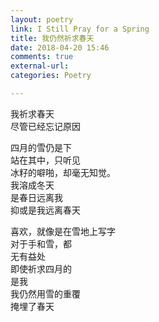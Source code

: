 ```yaml
---
layout: poetry
link: I Still Pray for a Spring
title: 我仍然祈求春天
date: 2018-04-20 15:46
comments: true
external-url:
categories: Poetry

---
```

我祈求春天<br>
尽管已经忘记原因<br>

四月的雪仍是下<br>
站在其中，只听见<br>
冰籽的噼啪，却毫无知觉。<br>
我溶成冬天<br>
是春日远离我<br>
抑或是我远离春天<br>

喜欢，就像是在雪地上写字<br>
对于手和雪，都<br>
无有益处<br>
即使祈求四月的<br>
是我<br>
我仍然用雪的重覆<br>
掩埋了春天